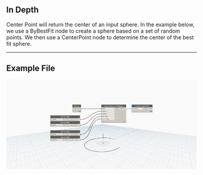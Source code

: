 ## In Depth
Center Point will return the center of an input sphere. In the example below, we use a ByBestFit node to create a sphere based on a set of random points. We then use a CenterPoint node to determine the center of the best fit sphere.
___
## Example File

![CenterPoint](./Autodesk.DesignScript.Geometry.EllipseArc.CenterPoint_img.jpg)

